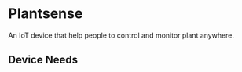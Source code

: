 # Plantsense
An IoT device that help people to control and monitor plant anywhere.

## Device Needs
